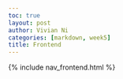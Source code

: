 ```yaml
---
toc: true
layout: post
author: Vivian Ni
categories: [markdown, week5]
title: Frontend
---
```


{% include nav_frontend.html %}